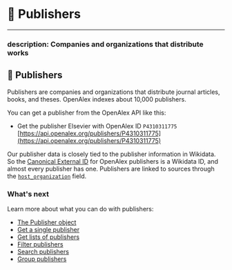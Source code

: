 # 🏢 Publishers

***

### description: Companies and organizations that distribute works

## 🏢 Publishers

Publishers are companies and organizations that distribute journal articles, books, and theses. OpenAlex indexes about 10,000 publishers.

You can get a publisher from the OpenAlex API like this:

* Get the publisher Elsevier with OpenAlex ID `P4310311775`\
  [https://api.openalex.org/publishers/P4310311775](https://api.openalex.org/publishers/P4310311775)

Our publisher data is closely tied to the publisher information in Wikidata. So the [Canonical External ID](../../the-api/get-single-entities/#canonical-external-ids) for OpenAlex publishers is a Wikidata ID, and almost every publisher has one. Publishers are linked to sources through the [`host_organization`](../sources/source-object.md#host\_organization) field.

### What's next

Learn more about what you can do with publishers:

* [The Publisher object](publisher-object.md)
* [Get a single publisher](get-a-single-publisher.md)
* [Get lists of publishers](get-lists-of-publishers.md)
* [Filter publishers](../../the-api/filters/filter-publishers.md)
* [Search publishers](search-publishers.md)
* [Group publishers](group-publishers.md)
